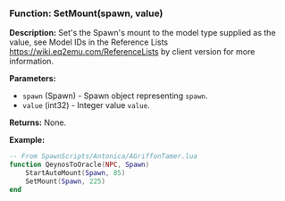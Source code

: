 ### Function: SetMount(spawn, value)

**Description:**
Set's the Spawn's mount to the model type supplied as the value, see Model IDs in the Reference Lists https://wiki.eq2emu.com/ReferenceLists by client version for more information.

**Parameters:**
- `spawn` (Spawn) - Spawn object representing `spawn`.
- `value` (int32) - Integer value `value`.

**Returns:** None.

**Example:**

```lua
-- From SpawnScripts/Antonica/AGriffonTamer.lua
function QeynosToOracle(NPC, Spawn)
	StartAutoMount(Spawn, 85)
	SetMount(Spawn, 225)
end
```
